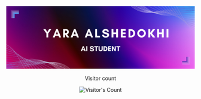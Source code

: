 <img src="https://github.com/Yara-Fahad/Yara-Fahad/blob/main/Github%20Banner.png" alt="github banner"/>

<div align="center"> 
  <p>Visitor count</p>
  <img src="https://profile-counter.glitch.me/{NajdAlwarthan}/count.svg" alt="Visitor's Count" />
</div>
